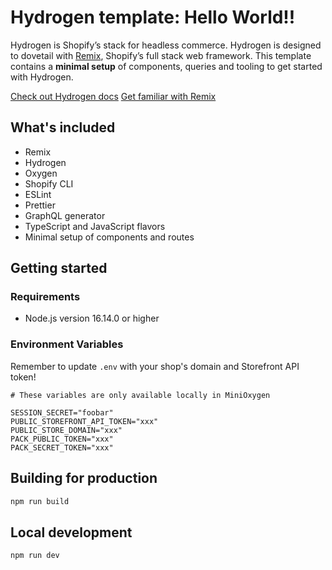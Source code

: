 # Hydrogen template: Hello World!!

Hydrogen is Shopify’s stack for headless commerce. Hydrogen is designed to dovetail with [Remix](https://remix.run/), Shopify’s full stack web framework. This template contains a **minimal setup** of components, queries and tooling to get started with Hydrogen.

[Check out Hydrogen docs](https://shopify.dev/custom-storefronts/hydrogen)
[Get familiar with Remix](https://remix.run/docs/en/v1)

## What's included

- Remix
- Hydrogen
- Oxygen
- Shopify CLI
- ESLint
- Prettier
- GraphQL generator
- TypeScript and JavaScript flavors
- Minimal setup of components and routes

## Getting started

### Requirements

- Node.js version 16.14.0 or higher

### Environment Variables
Remember to update `.env` with your shop's domain and Storefront API token!

```
# These variables are only available locally in MiniOxygen

SESSION_SECRET="foobar"
PUBLIC_STOREFRONT_API_TOKEN="xxx"
PUBLIC_STORE_DOMAIN="xxx"
PACK_PUBLIC_TOKEN="xxx"
PACK_SECRET_TOKEN="xxx"
```

## Building for production

```bash
npm run build
```

## Local development

```bash
npm run dev
```
